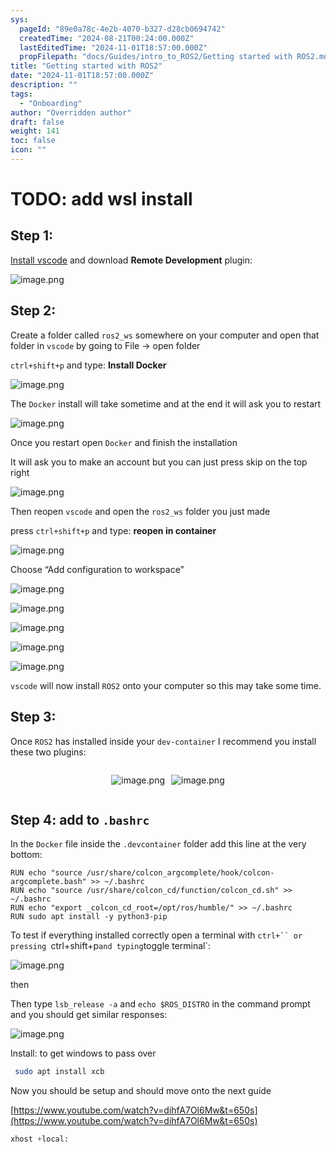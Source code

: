 ```yaml
---
sys:
  pageId: "89e0a78c-4e2b-4070-b327-d28cb0694742"
  createdTime: "2024-08-21T00:24:00.000Z"
  lastEditedTime: "2024-11-01T18:57:00.000Z"
  propFilepath: "docs/Guides/intro_to_ROS2/Getting started with ROS2.md"
title: "Getting started with ROS2"
date: "2024-11-01T18:57:00.000Z"
description: ""
tags:
  - "Onboarding"
author: "Overridden author"
draft: false
weight: 141
toc: false
icon: ""
---
```


# TODO: add wsl install

## Step 1:

[Install vscode](https://code.visualstudio.com/download) and download **Remote Development** plugin:

![image.png](https://prod-files-secure.s3.us-west-2.amazonaws.com/d518164a-d88e-44d1-a4ee-3adb3bd8bce0/efb52993-1881-4a40-b95e-6f020334f022/image.png?X-Amz-Algorithm=AWS4-HMAC-SHA256&X-Amz-Content-Sha256=UNSIGNED-PAYLOAD&X-Amz-Credential=ASIAZI2LB466TATKRHKB%2F20250131%2Fus-west-2%2Fs3%2Faws4_request&X-Amz-Date=20250131T121312Z&X-Amz-Expires=3600&X-Amz-Security-Token=IQoJb3JpZ2luX2VjELT%2F%2F%2F%2F%2F%2F%2F%2F%2F%2FwEaCXVzLXdlc3QtMiJIMEYCIQCg6Jo8hH305HODfvkLD5pY42Q62bDUlyfUbJbyQEO1wgIhAJY2EfOVg6z2wI2qHJWaEyX1EefuloLiVD%2F%2BNiRlXDPKKogECL3%2F%2F%2F%2F%2F%2F%2F%2F%2F%2FwEQABoMNjM3NDIzMTgzODA1IgydUwUPjVujiGKXgwkq3ANEuEyOqGG8QM2zGx5nG%2BUy3KcpH1%2F6344uTOstwKdcSmyCz56h5GHZDtkyeNrocVDtVTPp4WbxfaXC2C4VN4JtX5%2FUWqn2w0WetRTx8oI1MQwUERuFHbWf44KWLY3XOSvGwqJiVa%2BV4OJeDN8LGmXdDeK7Xcs%2BcBUYFciTsDIFAC6iz03DlkZPJBo8NQjJBtQAwaD6jn%2B3yE345u6RkS2BVgZ9ENjpYyb4zF9zGsb52rtCf6xWg6ErCjU5OZuKQ5jTlAsZF%2FVexWy%2BAR2nWtRpFBpIuyE%2BU74dhNv6DulEh9xOfcfLUhVq6WKrFouvznr9rhXy%2FLXNupbRgQhr3l7zlmnDeWgNKaXxv3p5aHiMC0qwE04HugOokECGFHPqSYrqSnsmsAQ%2FEuZpfeJ5DqBQs6SrTS3UibSYRw92%2FlBgpK0ZdSoB86mS4SiUjfW7jaSdwhS8uh%2BqIvvN7dFGN6vkHe5ZnZZMlhswQ8hHDtnaIDbNRL0N0lE%2Bv%2FFfyo%2BxlcwFGxJci8zFkebRdzgv844z0eKxohgEBWF8nRDAIpa5oVAX19zLDtU4rQamS4VCLO%2Ftje5tNQ18EQRGpD2Z87L3XKl%2BEolOJnYZmi5KqgDKfpBa6h6yXJr87TLK5TCf9vK8BjqkASdvTz8azrNc0rFB7O9G6OnyxKHporrjA9PtT7cGVkB2MQGaJYxTTWp%2BUNvPk9KW5E5je3SbGqnaafiNCrWRzY78%2FvSw5giX9tO1XZjyXjpStxoJllkSMZOTQdtSWYX2CX2Ffpr3A5voD0dLpV9uIG4r%2FnbYNhuH%2FN%2FEO4oa1erkufIr0bBApe%2BS%2FIrWuvP47lWuEbegLLsyrInHZIJf4zkiYVmK&X-Amz-Signature=c145f1919aa4f92bd2b9d5d6c1bb88b0ec629f48ad8e009f7ec86cd4906aa91a&X-Amz-SignedHeaders=host&x-id=GetObject)

## Step 2:

Create a folder called `ros2_ws` somewhere on your computer and open that folder in `vscode` by going to File → open folder 

`ctrl+shift+p` and type: **Install Docker**

![image.png](https://prod-files-secure.s3.us-west-2.amazonaws.com/d518164a-d88e-44d1-a4ee-3adb3bd8bce0/2269dc0e-1cd5-47ff-bceb-c04ad9b2eab0/image.png?X-Amz-Algorithm=AWS4-HMAC-SHA256&X-Amz-Content-Sha256=UNSIGNED-PAYLOAD&X-Amz-Credential=ASIAZI2LB466TATKRHKB%2F20250131%2Fus-west-2%2Fs3%2Faws4_request&X-Amz-Date=20250131T121312Z&X-Amz-Expires=3600&X-Amz-Security-Token=IQoJb3JpZ2luX2VjELT%2F%2F%2F%2F%2F%2F%2F%2F%2F%2FwEaCXVzLXdlc3QtMiJIMEYCIQCg6Jo8hH305HODfvkLD5pY42Q62bDUlyfUbJbyQEO1wgIhAJY2EfOVg6z2wI2qHJWaEyX1EefuloLiVD%2F%2BNiRlXDPKKogECL3%2F%2F%2F%2F%2F%2F%2F%2F%2F%2FwEQABoMNjM3NDIzMTgzODA1IgydUwUPjVujiGKXgwkq3ANEuEyOqGG8QM2zGx5nG%2BUy3KcpH1%2F6344uTOstwKdcSmyCz56h5GHZDtkyeNrocVDtVTPp4WbxfaXC2C4VN4JtX5%2FUWqn2w0WetRTx8oI1MQwUERuFHbWf44KWLY3XOSvGwqJiVa%2BV4OJeDN8LGmXdDeK7Xcs%2BcBUYFciTsDIFAC6iz03DlkZPJBo8NQjJBtQAwaD6jn%2B3yE345u6RkS2BVgZ9ENjpYyb4zF9zGsb52rtCf6xWg6ErCjU5OZuKQ5jTlAsZF%2FVexWy%2BAR2nWtRpFBpIuyE%2BU74dhNv6DulEh9xOfcfLUhVq6WKrFouvznr9rhXy%2FLXNupbRgQhr3l7zlmnDeWgNKaXxv3p5aHiMC0qwE04HugOokECGFHPqSYrqSnsmsAQ%2FEuZpfeJ5DqBQs6SrTS3UibSYRw92%2FlBgpK0ZdSoB86mS4SiUjfW7jaSdwhS8uh%2BqIvvN7dFGN6vkHe5ZnZZMlhswQ8hHDtnaIDbNRL0N0lE%2Bv%2FFfyo%2BxlcwFGxJci8zFkebRdzgv844z0eKxohgEBWF8nRDAIpa5oVAX19zLDtU4rQamS4VCLO%2Ftje5tNQ18EQRGpD2Z87L3XKl%2BEolOJnYZmi5KqgDKfpBa6h6yXJr87TLK5TCf9vK8BjqkASdvTz8azrNc0rFB7O9G6OnyxKHporrjA9PtT7cGVkB2MQGaJYxTTWp%2BUNvPk9KW5E5je3SbGqnaafiNCrWRzY78%2FvSw5giX9tO1XZjyXjpStxoJllkSMZOTQdtSWYX2CX2Ffpr3A5voD0dLpV9uIG4r%2FnbYNhuH%2FN%2FEO4oa1erkufIr0bBApe%2BS%2FIrWuvP47lWuEbegLLsyrInHZIJf4zkiYVmK&X-Amz-Signature=6e311fcf94562669269f0225652ec42ca27476df8daf04c67dd46ca496049e89&X-Amz-SignedHeaders=host&x-id=GetObject)

The `Docker` install will take sometime and at the end it will ask you to restart

![image.png](https://prod-files-secure.s3.us-west-2.amazonaws.com/d518164a-d88e-44d1-a4ee-3adb3bd8bce0/ed233f78-be33-4b1f-b89c-9c346c0e961e/image.png?X-Amz-Algorithm=AWS4-HMAC-SHA256&X-Amz-Content-Sha256=UNSIGNED-PAYLOAD&X-Amz-Credential=ASIAZI2LB466TATKRHKB%2F20250131%2Fus-west-2%2Fs3%2Faws4_request&X-Amz-Date=20250131T121312Z&X-Amz-Expires=3600&X-Amz-Security-Token=IQoJb3JpZ2luX2VjELT%2F%2F%2F%2F%2F%2F%2F%2F%2F%2FwEaCXVzLXdlc3QtMiJIMEYCIQCg6Jo8hH305HODfvkLD5pY42Q62bDUlyfUbJbyQEO1wgIhAJY2EfOVg6z2wI2qHJWaEyX1EefuloLiVD%2F%2BNiRlXDPKKogECL3%2F%2F%2F%2F%2F%2F%2F%2F%2F%2FwEQABoMNjM3NDIzMTgzODA1IgydUwUPjVujiGKXgwkq3ANEuEyOqGG8QM2zGx5nG%2BUy3KcpH1%2F6344uTOstwKdcSmyCz56h5GHZDtkyeNrocVDtVTPp4WbxfaXC2C4VN4JtX5%2FUWqn2w0WetRTx8oI1MQwUERuFHbWf44KWLY3XOSvGwqJiVa%2BV4OJeDN8LGmXdDeK7Xcs%2BcBUYFciTsDIFAC6iz03DlkZPJBo8NQjJBtQAwaD6jn%2B3yE345u6RkS2BVgZ9ENjpYyb4zF9zGsb52rtCf6xWg6ErCjU5OZuKQ5jTlAsZF%2FVexWy%2BAR2nWtRpFBpIuyE%2BU74dhNv6DulEh9xOfcfLUhVq6WKrFouvznr9rhXy%2FLXNupbRgQhr3l7zlmnDeWgNKaXxv3p5aHiMC0qwE04HugOokECGFHPqSYrqSnsmsAQ%2FEuZpfeJ5DqBQs6SrTS3UibSYRw92%2FlBgpK0ZdSoB86mS4SiUjfW7jaSdwhS8uh%2BqIvvN7dFGN6vkHe5ZnZZMlhswQ8hHDtnaIDbNRL0N0lE%2Bv%2FFfyo%2BxlcwFGxJci8zFkebRdzgv844z0eKxohgEBWF8nRDAIpa5oVAX19zLDtU4rQamS4VCLO%2Ftje5tNQ18EQRGpD2Z87L3XKl%2BEolOJnYZmi5KqgDKfpBa6h6yXJr87TLK5TCf9vK8BjqkASdvTz8azrNc0rFB7O9G6OnyxKHporrjA9PtT7cGVkB2MQGaJYxTTWp%2BUNvPk9KW5E5je3SbGqnaafiNCrWRzY78%2FvSw5giX9tO1XZjyXjpStxoJllkSMZOTQdtSWYX2CX2Ffpr3A5voD0dLpV9uIG4r%2FnbYNhuH%2FN%2FEO4oa1erkufIr0bBApe%2BS%2FIrWuvP47lWuEbegLLsyrInHZIJf4zkiYVmK&X-Amz-Signature=cb44563ba04d2d3af3848f403edc0075df0fbaf761ffb146cb1ab64704a2157e&X-Amz-SignedHeaders=host&x-id=GetObject)

Once you restart open `Docker` and finish the installation

It will ask you to make an account but you can just press skip on the top right

![image.png](https://prod-files-secure.s3.us-west-2.amazonaws.com/d518164a-d88e-44d1-a4ee-3adb3bd8bce0/21010ad9-1659-4fd9-9f59-9932a09b2a3d/image.png?X-Amz-Algorithm=AWS4-HMAC-SHA256&X-Amz-Content-Sha256=UNSIGNED-PAYLOAD&X-Amz-Credential=ASIAZI2LB466TATKRHKB%2F20250131%2Fus-west-2%2Fs3%2Faws4_request&X-Amz-Date=20250131T121312Z&X-Amz-Expires=3600&X-Amz-Security-Token=IQoJb3JpZ2luX2VjELT%2F%2F%2F%2F%2F%2F%2F%2F%2F%2FwEaCXVzLXdlc3QtMiJIMEYCIQCg6Jo8hH305HODfvkLD5pY42Q62bDUlyfUbJbyQEO1wgIhAJY2EfOVg6z2wI2qHJWaEyX1EefuloLiVD%2F%2BNiRlXDPKKogECL3%2F%2F%2F%2F%2F%2F%2F%2F%2F%2FwEQABoMNjM3NDIzMTgzODA1IgydUwUPjVujiGKXgwkq3ANEuEyOqGG8QM2zGx5nG%2BUy3KcpH1%2F6344uTOstwKdcSmyCz56h5GHZDtkyeNrocVDtVTPp4WbxfaXC2C4VN4JtX5%2FUWqn2w0WetRTx8oI1MQwUERuFHbWf44KWLY3XOSvGwqJiVa%2BV4OJeDN8LGmXdDeK7Xcs%2BcBUYFciTsDIFAC6iz03DlkZPJBo8NQjJBtQAwaD6jn%2B3yE345u6RkS2BVgZ9ENjpYyb4zF9zGsb52rtCf6xWg6ErCjU5OZuKQ5jTlAsZF%2FVexWy%2BAR2nWtRpFBpIuyE%2BU74dhNv6DulEh9xOfcfLUhVq6WKrFouvznr9rhXy%2FLXNupbRgQhr3l7zlmnDeWgNKaXxv3p5aHiMC0qwE04HugOokECGFHPqSYrqSnsmsAQ%2FEuZpfeJ5DqBQs6SrTS3UibSYRw92%2FlBgpK0ZdSoB86mS4SiUjfW7jaSdwhS8uh%2BqIvvN7dFGN6vkHe5ZnZZMlhswQ8hHDtnaIDbNRL0N0lE%2Bv%2FFfyo%2BxlcwFGxJci8zFkebRdzgv844z0eKxohgEBWF8nRDAIpa5oVAX19zLDtU4rQamS4VCLO%2Ftje5tNQ18EQRGpD2Z87L3XKl%2BEolOJnYZmi5KqgDKfpBa6h6yXJr87TLK5TCf9vK8BjqkASdvTz8azrNc0rFB7O9G6OnyxKHporrjA9PtT7cGVkB2MQGaJYxTTWp%2BUNvPk9KW5E5je3SbGqnaafiNCrWRzY78%2FvSw5giX9tO1XZjyXjpStxoJllkSMZOTQdtSWYX2CX2Ffpr3A5voD0dLpV9uIG4r%2FnbYNhuH%2FN%2FEO4oa1erkufIr0bBApe%2BS%2FIrWuvP47lWuEbegLLsyrInHZIJf4zkiYVmK&X-Amz-Signature=2d0246e569b0bb437ee592c0c1de6741898acebdc34b36d4e48b04d2abf1b1b0&X-Amz-SignedHeaders=host&x-id=GetObject)

Then reopen `vscode` and open the `ros2_ws` folder you just made

press `ctrl+shift+p` and type: **reopen in container**

![image.png](https://prod-files-secure.s3.us-west-2.amazonaws.com/d518164a-d88e-44d1-a4ee-3adb3bd8bce0/4e93b8c2-41ad-488c-8095-c74205196118/image.png?X-Amz-Algorithm=AWS4-HMAC-SHA256&X-Amz-Content-Sha256=UNSIGNED-PAYLOAD&X-Amz-Credential=ASIAZI2LB466TATKRHKB%2F20250131%2Fus-west-2%2Fs3%2Faws4_request&X-Amz-Date=20250131T121312Z&X-Amz-Expires=3600&X-Amz-Security-Token=IQoJb3JpZ2luX2VjELT%2F%2F%2F%2F%2F%2F%2F%2F%2F%2FwEaCXVzLXdlc3QtMiJIMEYCIQCg6Jo8hH305HODfvkLD5pY42Q62bDUlyfUbJbyQEO1wgIhAJY2EfOVg6z2wI2qHJWaEyX1EefuloLiVD%2F%2BNiRlXDPKKogECL3%2F%2F%2F%2F%2F%2F%2F%2F%2F%2FwEQABoMNjM3NDIzMTgzODA1IgydUwUPjVujiGKXgwkq3ANEuEyOqGG8QM2zGx5nG%2BUy3KcpH1%2F6344uTOstwKdcSmyCz56h5GHZDtkyeNrocVDtVTPp4WbxfaXC2C4VN4JtX5%2FUWqn2w0WetRTx8oI1MQwUERuFHbWf44KWLY3XOSvGwqJiVa%2BV4OJeDN8LGmXdDeK7Xcs%2BcBUYFciTsDIFAC6iz03DlkZPJBo8NQjJBtQAwaD6jn%2B3yE345u6RkS2BVgZ9ENjpYyb4zF9zGsb52rtCf6xWg6ErCjU5OZuKQ5jTlAsZF%2FVexWy%2BAR2nWtRpFBpIuyE%2BU74dhNv6DulEh9xOfcfLUhVq6WKrFouvznr9rhXy%2FLXNupbRgQhr3l7zlmnDeWgNKaXxv3p5aHiMC0qwE04HugOokECGFHPqSYrqSnsmsAQ%2FEuZpfeJ5DqBQs6SrTS3UibSYRw92%2FlBgpK0ZdSoB86mS4SiUjfW7jaSdwhS8uh%2BqIvvN7dFGN6vkHe5ZnZZMlhswQ8hHDtnaIDbNRL0N0lE%2Bv%2FFfyo%2BxlcwFGxJci8zFkebRdzgv844z0eKxohgEBWF8nRDAIpa5oVAX19zLDtU4rQamS4VCLO%2Ftje5tNQ18EQRGpD2Z87L3XKl%2BEolOJnYZmi5KqgDKfpBa6h6yXJr87TLK5TCf9vK8BjqkASdvTz8azrNc0rFB7O9G6OnyxKHporrjA9PtT7cGVkB2MQGaJYxTTWp%2BUNvPk9KW5E5je3SbGqnaafiNCrWRzY78%2FvSw5giX9tO1XZjyXjpStxoJllkSMZOTQdtSWYX2CX2Ffpr3A5voD0dLpV9uIG4r%2FnbYNhuH%2FN%2FEO4oa1erkufIr0bBApe%2BS%2FIrWuvP47lWuEbegLLsyrInHZIJf4zkiYVmK&X-Amz-Signature=2a7e7bf373e8a1b42a1d91c87a3bc9c5ee6ca0a64825003e1de098b7c9c4d9aa&X-Amz-SignedHeaders=host&x-id=GetObject)

Choose “Add configuration to workspace”

![image.png](https://prod-files-secure.s3.us-west-2.amazonaws.com/d518164a-d88e-44d1-a4ee-3adb3bd8bce0/9560b282-5060-4989-ba37-97e7b2c22476/image.png?X-Amz-Algorithm=AWS4-HMAC-SHA256&X-Amz-Content-Sha256=UNSIGNED-PAYLOAD&X-Amz-Credential=ASIAZI2LB466TATKRHKB%2F20250131%2Fus-west-2%2Fs3%2Faws4_request&X-Amz-Date=20250131T121312Z&X-Amz-Expires=3600&X-Amz-Security-Token=IQoJb3JpZ2luX2VjELT%2F%2F%2F%2F%2F%2F%2F%2F%2F%2FwEaCXVzLXdlc3QtMiJIMEYCIQCg6Jo8hH305HODfvkLD5pY42Q62bDUlyfUbJbyQEO1wgIhAJY2EfOVg6z2wI2qHJWaEyX1EefuloLiVD%2F%2BNiRlXDPKKogECL3%2F%2F%2F%2F%2F%2F%2F%2F%2F%2FwEQABoMNjM3NDIzMTgzODA1IgydUwUPjVujiGKXgwkq3ANEuEyOqGG8QM2zGx5nG%2BUy3KcpH1%2F6344uTOstwKdcSmyCz56h5GHZDtkyeNrocVDtVTPp4WbxfaXC2C4VN4JtX5%2FUWqn2w0WetRTx8oI1MQwUERuFHbWf44KWLY3XOSvGwqJiVa%2BV4OJeDN8LGmXdDeK7Xcs%2BcBUYFciTsDIFAC6iz03DlkZPJBo8NQjJBtQAwaD6jn%2B3yE345u6RkS2BVgZ9ENjpYyb4zF9zGsb52rtCf6xWg6ErCjU5OZuKQ5jTlAsZF%2FVexWy%2BAR2nWtRpFBpIuyE%2BU74dhNv6DulEh9xOfcfLUhVq6WKrFouvznr9rhXy%2FLXNupbRgQhr3l7zlmnDeWgNKaXxv3p5aHiMC0qwE04HugOokECGFHPqSYrqSnsmsAQ%2FEuZpfeJ5DqBQs6SrTS3UibSYRw92%2FlBgpK0ZdSoB86mS4SiUjfW7jaSdwhS8uh%2BqIvvN7dFGN6vkHe5ZnZZMlhswQ8hHDtnaIDbNRL0N0lE%2Bv%2FFfyo%2BxlcwFGxJci8zFkebRdzgv844z0eKxohgEBWF8nRDAIpa5oVAX19zLDtU4rQamS4VCLO%2Ftje5tNQ18EQRGpD2Z87L3XKl%2BEolOJnYZmi5KqgDKfpBa6h6yXJr87TLK5TCf9vK8BjqkASdvTz8azrNc0rFB7O9G6OnyxKHporrjA9PtT7cGVkB2MQGaJYxTTWp%2BUNvPk9KW5E5je3SbGqnaafiNCrWRzY78%2FvSw5giX9tO1XZjyXjpStxoJllkSMZOTQdtSWYX2CX2Ffpr3A5voD0dLpV9uIG4r%2FnbYNhuH%2FN%2FEO4oa1erkufIr0bBApe%2BS%2FIrWuvP47lWuEbegLLsyrInHZIJf4zkiYVmK&X-Amz-Signature=4d9da691ec759a3396d7c92fdbd587f1ce6d1cf1373aa46f27930a6b8367c310&X-Amz-SignedHeaders=host&x-id=GetObject)

![image.png](https://prod-files-secure.s3.us-west-2.amazonaws.com/d518164a-d88e-44d1-a4ee-3adb3bd8bce0/2ee63f81-886b-48e8-a553-dc6e5eac99e4/image.png?X-Amz-Algorithm=AWS4-HMAC-SHA256&X-Amz-Content-Sha256=UNSIGNED-PAYLOAD&X-Amz-Credential=ASIAZI2LB466TATKRHKB%2F20250131%2Fus-west-2%2Fs3%2Faws4_request&X-Amz-Date=20250131T121312Z&X-Amz-Expires=3600&X-Amz-Security-Token=IQoJb3JpZ2luX2VjELT%2F%2F%2F%2F%2F%2F%2F%2F%2F%2FwEaCXVzLXdlc3QtMiJIMEYCIQCg6Jo8hH305HODfvkLD5pY42Q62bDUlyfUbJbyQEO1wgIhAJY2EfOVg6z2wI2qHJWaEyX1EefuloLiVD%2F%2BNiRlXDPKKogECL3%2F%2F%2F%2F%2F%2F%2F%2F%2F%2FwEQABoMNjM3NDIzMTgzODA1IgydUwUPjVujiGKXgwkq3ANEuEyOqGG8QM2zGx5nG%2BUy3KcpH1%2F6344uTOstwKdcSmyCz56h5GHZDtkyeNrocVDtVTPp4WbxfaXC2C4VN4JtX5%2FUWqn2w0WetRTx8oI1MQwUERuFHbWf44KWLY3XOSvGwqJiVa%2BV4OJeDN8LGmXdDeK7Xcs%2BcBUYFciTsDIFAC6iz03DlkZPJBo8NQjJBtQAwaD6jn%2B3yE345u6RkS2BVgZ9ENjpYyb4zF9zGsb52rtCf6xWg6ErCjU5OZuKQ5jTlAsZF%2FVexWy%2BAR2nWtRpFBpIuyE%2BU74dhNv6DulEh9xOfcfLUhVq6WKrFouvznr9rhXy%2FLXNupbRgQhr3l7zlmnDeWgNKaXxv3p5aHiMC0qwE04HugOokECGFHPqSYrqSnsmsAQ%2FEuZpfeJ5DqBQs6SrTS3UibSYRw92%2FlBgpK0ZdSoB86mS4SiUjfW7jaSdwhS8uh%2BqIvvN7dFGN6vkHe5ZnZZMlhswQ8hHDtnaIDbNRL0N0lE%2Bv%2FFfyo%2BxlcwFGxJci8zFkebRdzgv844z0eKxohgEBWF8nRDAIpa5oVAX19zLDtU4rQamS4VCLO%2Ftje5tNQ18EQRGpD2Z87L3XKl%2BEolOJnYZmi5KqgDKfpBa6h6yXJr87TLK5TCf9vK8BjqkASdvTz8azrNc0rFB7O9G6OnyxKHporrjA9PtT7cGVkB2MQGaJYxTTWp%2BUNvPk9KW5E5je3SbGqnaafiNCrWRzY78%2FvSw5giX9tO1XZjyXjpStxoJllkSMZOTQdtSWYX2CX2Ffpr3A5voD0dLpV9uIG4r%2FnbYNhuH%2FN%2FEO4oa1erkufIr0bBApe%2BS%2FIrWuvP47lWuEbegLLsyrInHZIJf4zkiYVmK&X-Amz-Signature=eb07b19392cd26d50ded9480ec8b55ae02d525bf5797a10f80f64f4426a22d1b&X-Amz-SignedHeaders=host&x-id=GetObject)

![image.png](https://prod-files-secure.s3.us-west-2.amazonaws.com/d518164a-d88e-44d1-a4ee-3adb3bd8bce0/ae1580b2-b048-407e-aed9-b584224a7a04/image.png?X-Amz-Algorithm=AWS4-HMAC-SHA256&X-Amz-Content-Sha256=UNSIGNED-PAYLOAD&X-Amz-Credential=ASIAZI2LB466TATKRHKB%2F20250131%2Fus-west-2%2Fs3%2Faws4_request&X-Amz-Date=20250131T121312Z&X-Amz-Expires=3600&X-Amz-Security-Token=IQoJb3JpZ2luX2VjELT%2F%2F%2F%2F%2F%2F%2F%2F%2F%2FwEaCXVzLXdlc3QtMiJIMEYCIQCg6Jo8hH305HODfvkLD5pY42Q62bDUlyfUbJbyQEO1wgIhAJY2EfOVg6z2wI2qHJWaEyX1EefuloLiVD%2F%2BNiRlXDPKKogECL3%2F%2F%2F%2F%2F%2F%2F%2F%2F%2FwEQABoMNjM3NDIzMTgzODA1IgydUwUPjVujiGKXgwkq3ANEuEyOqGG8QM2zGx5nG%2BUy3KcpH1%2F6344uTOstwKdcSmyCz56h5GHZDtkyeNrocVDtVTPp4WbxfaXC2C4VN4JtX5%2FUWqn2w0WetRTx8oI1MQwUERuFHbWf44KWLY3XOSvGwqJiVa%2BV4OJeDN8LGmXdDeK7Xcs%2BcBUYFciTsDIFAC6iz03DlkZPJBo8NQjJBtQAwaD6jn%2B3yE345u6RkS2BVgZ9ENjpYyb4zF9zGsb52rtCf6xWg6ErCjU5OZuKQ5jTlAsZF%2FVexWy%2BAR2nWtRpFBpIuyE%2BU74dhNv6DulEh9xOfcfLUhVq6WKrFouvznr9rhXy%2FLXNupbRgQhr3l7zlmnDeWgNKaXxv3p5aHiMC0qwE04HugOokECGFHPqSYrqSnsmsAQ%2FEuZpfeJ5DqBQs6SrTS3UibSYRw92%2FlBgpK0ZdSoB86mS4SiUjfW7jaSdwhS8uh%2BqIvvN7dFGN6vkHe5ZnZZMlhswQ8hHDtnaIDbNRL0N0lE%2Bv%2FFfyo%2BxlcwFGxJci8zFkebRdzgv844z0eKxohgEBWF8nRDAIpa5oVAX19zLDtU4rQamS4VCLO%2Ftje5tNQ18EQRGpD2Z87L3XKl%2BEolOJnYZmi5KqgDKfpBa6h6yXJr87TLK5TCf9vK8BjqkASdvTz8azrNc0rFB7O9G6OnyxKHporrjA9PtT7cGVkB2MQGaJYxTTWp%2BUNvPk9KW5E5je3SbGqnaafiNCrWRzY78%2FvSw5giX9tO1XZjyXjpStxoJllkSMZOTQdtSWYX2CX2Ffpr3A5voD0dLpV9uIG4r%2FnbYNhuH%2FN%2FEO4oa1erkufIr0bBApe%2BS%2FIrWuvP47lWuEbegLLsyrInHZIJf4zkiYVmK&X-Amz-Signature=7133124efefc86726b2422c868d0d781b1e0009a7c382c7b532241781fd2815b&X-Amz-SignedHeaders=host&x-id=GetObject)

![image.png](https://prod-files-secure.s3.us-west-2.amazonaws.com/d518164a-d88e-44d1-a4ee-3adb3bd8bce0/53255b28-f75e-430f-b9e3-c0ac8577e42b/image.png?X-Amz-Algorithm=AWS4-HMAC-SHA256&X-Amz-Content-Sha256=UNSIGNED-PAYLOAD&X-Amz-Credential=ASIAZI2LB466TATKRHKB%2F20250131%2Fus-west-2%2Fs3%2Faws4_request&X-Amz-Date=20250131T121312Z&X-Amz-Expires=3600&X-Amz-Security-Token=IQoJb3JpZ2luX2VjELT%2F%2F%2F%2F%2F%2F%2F%2F%2F%2FwEaCXVzLXdlc3QtMiJIMEYCIQCg6Jo8hH305HODfvkLD5pY42Q62bDUlyfUbJbyQEO1wgIhAJY2EfOVg6z2wI2qHJWaEyX1EefuloLiVD%2F%2BNiRlXDPKKogECL3%2F%2F%2F%2F%2F%2F%2F%2F%2F%2FwEQABoMNjM3NDIzMTgzODA1IgydUwUPjVujiGKXgwkq3ANEuEyOqGG8QM2zGx5nG%2BUy3KcpH1%2F6344uTOstwKdcSmyCz56h5GHZDtkyeNrocVDtVTPp4WbxfaXC2C4VN4JtX5%2FUWqn2w0WetRTx8oI1MQwUERuFHbWf44KWLY3XOSvGwqJiVa%2BV4OJeDN8LGmXdDeK7Xcs%2BcBUYFciTsDIFAC6iz03DlkZPJBo8NQjJBtQAwaD6jn%2B3yE345u6RkS2BVgZ9ENjpYyb4zF9zGsb52rtCf6xWg6ErCjU5OZuKQ5jTlAsZF%2FVexWy%2BAR2nWtRpFBpIuyE%2BU74dhNv6DulEh9xOfcfLUhVq6WKrFouvznr9rhXy%2FLXNupbRgQhr3l7zlmnDeWgNKaXxv3p5aHiMC0qwE04HugOokECGFHPqSYrqSnsmsAQ%2FEuZpfeJ5DqBQs6SrTS3UibSYRw92%2FlBgpK0ZdSoB86mS4SiUjfW7jaSdwhS8uh%2BqIvvN7dFGN6vkHe5ZnZZMlhswQ8hHDtnaIDbNRL0N0lE%2Bv%2FFfyo%2BxlcwFGxJci8zFkebRdzgv844z0eKxohgEBWF8nRDAIpa5oVAX19zLDtU4rQamS4VCLO%2Ftje5tNQ18EQRGpD2Z87L3XKl%2BEolOJnYZmi5KqgDKfpBa6h6yXJr87TLK5TCf9vK8BjqkASdvTz8azrNc0rFB7O9G6OnyxKHporrjA9PtT7cGVkB2MQGaJYxTTWp%2BUNvPk9KW5E5je3SbGqnaafiNCrWRzY78%2FvSw5giX9tO1XZjyXjpStxoJllkSMZOTQdtSWYX2CX2Ffpr3A5voD0dLpV9uIG4r%2FnbYNhuH%2FN%2FEO4oa1erkufIr0bBApe%2BS%2FIrWuvP47lWuEbegLLsyrInHZIJf4zkiYVmK&X-Amz-Signature=7fe2e70e43ab1da8843edeb4e116994110186e08214d86c56ee70f89bf8f64d5&X-Amz-SignedHeaders=host&x-id=GetObject)

![image.png](https://prod-files-secure.s3.us-west-2.amazonaws.com/d518164a-d88e-44d1-a4ee-3adb3bd8bce0/7c562767-5af9-4ffb-97d1-327bcdf4ee00/image.png?X-Amz-Algorithm=AWS4-HMAC-SHA256&X-Amz-Content-Sha256=UNSIGNED-PAYLOAD&X-Amz-Credential=ASIAZI2LB466TATKRHKB%2F20250131%2Fus-west-2%2Fs3%2Faws4_request&X-Amz-Date=20250131T121312Z&X-Amz-Expires=3600&X-Amz-Security-Token=IQoJb3JpZ2luX2VjELT%2F%2F%2F%2F%2F%2F%2F%2F%2F%2FwEaCXVzLXdlc3QtMiJIMEYCIQCg6Jo8hH305HODfvkLD5pY42Q62bDUlyfUbJbyQEO1wgIhAJY2EfOVg6z2wI2qHJWaEyX1EefuloLiVD%2F%2BNiRlXDPKKogECL3%2F%2F%2F%2F%2F%2F%2F%2F%2F%2FwEQABoMNjM3NDIzMTgzODA1IgydUwUPjVujiGKXgwkq3ANEuEyOqGG8QM2zGx5nG%2BUy3KcpH1%2F6344uTOstwKdcSmyCz56h5GHZDtkyeNrocVDtVTPp4WbxfaXC2C4VN4JtX5%2FUWqn2w0WetRTx8oI1MQwUERuFHbWf44KWLY3XOSvGwqJiVa%2BV4OJeDN8LGmXdDeK7Xcs%2BcBUYFciTsDIFAC6iz03DlkZPJBo8NQjJBtQAwaD6jn%2B3yE345u6RkS2BVgZ9ENjpYyb4zF9zGsb52rtCf6xWg6ErCjU5OZuKQ5jTlAsZF%2FVexWy%2BAR2nWtRpFBpIuyE%2BU74dhNv6DulEh9xOfcfLUhVq6WKrFouvznr9rhXy%2FLXNupbRgQhr3l7zlmnDeWgNKaXxv3p5aHiMC0qwE04HugOokECGFHPqSYrqSnsmsAQ%2FEuZpfeJ5DqBQs6SrTS3UibSYRw92%2FlBgpK0ZdSoB86mS4SiUjfW7jaSdwhS8uh%2BqIvvN7dFGN6vkHe5ZnZZMlhswQ8hHDtnaIDbNRL0N0lE%2Bv%2FFfyo%2BxlcwFGxJci8zFkebRdzgv844z0eKxohgEBWF8nRDAIpa5oVAX19zLDtU4rQamS4VCLO%2Ftje5tNQ18EQRGpD2Z87L3XKl%2BEolOJnYZmi5KqgDKfpBa6h6yXJr87TLK5TCf9vK8BjqkASdvTz8azrNc0rFB7O9G6OnyxKHporrjA9PtT7cGVkB2MQGaJYxTTWp%2BUNvPk9KW5E5je3SbGqnaafiNCrWRzY78%2FvSw5giX9tO1XZjyXjpStxoJllkSMZOTQdtSWYX2CX2Ffpr3A5voD0dLpV9uIG4r%2FnbYNhuH%2FN%2FEO4oa1erkufIr0bBApe%2BS%2FIrWuvP47lWuEbegLLsyrInHZIJf4zkiYVmK&X-Amz-Signature=2b575a5a58304cb90be061f2be146c3952e48d2b8b37c12224a90b5e28f46632&X-Amz-SignedHeaders=host&x-id=GetObject)

`vscode` will now install `ROS2` onto your computer so this may take some time.

## Step 3:

Once `ROS2` has installed inside your `dev-container` I recommend you install these two plugins:

<div style="display: flex;flex-direction: row; column-gap:10px; max-width: 630px;justify-content: center;">
<div>

![image.png](https://prod-files-secure.s3.us-west-2.amazonaws.com/d518164a-d88e-44d1-a4ee-3adb3bd8bce0/3fc3d550-5a54-4ba1-ba6b-faa01cdb7369/image.png?X-Amz-Algorithm=AWS4-HMAC-SHA256&X-Amz-Content-Sha256=UNSIGNED-PAYLOAD&X-Amz-Credential=ASIAZI2LB4662T4ZDR5F%2F20250131%2Fus-west-2%2Fs3%2Faws4_request&X-Amz-Date=20250131T121314Z&X-Amz-Expires=3600&X-Amz-Security-Token=IQoJb3JpZ2luX2VjELT%2F%2F%2F%2F%2F%2F%2F%2F%2F%2FwEaCXVzLXdlc3QtMiJIMEYCIQCw09zF4W6JgIZ2H5L5M9AxJugxuLR75ezFCJiDVnal2wIhAOdj3wEUY3194eO%2B0Jgap3z%2Fsej%2BsEQTeReP8n%2B8nwF7KogECL3%2F%2F%2F%2F%2F%2F%2F%2F%2F%2FwEQABoMNjM3NDIzMTgzODA1IgzW8kmsfgXXnImJDE4q3AMPKjxII8ChlefhIcpykdayOXYFX4wGQEXhI%2Fq2eadEt0OGdodJaVgfI3woy4B2yxcpwdyCGkibKBUgokWETpQFa%2BYfWDS8ciOGGieNcxOrel8FycVTqnDar8xNl5zpNJMuHEBZurzohpc3EAY7iBfyb397jU%2Fx77hT4%2F57AFVnre43ZuLBxtq8twCA2jOOLfRbuZ1i6P4mmy5qZs1F%2FuB2t4johNoaRM7H7hrl3PfJ9a6X%2B%2BUVK0jix7zNJ9muQkwcnGb5ZDJPyfm3ftMtS2cHehVWv5K9wsJSpjxIt%2FOOeOoF8HPXwd7cDab%2BFM6utHSEp0J0kUuvgo7%2FwGsAn4lUQeGORHgX5Qznw9S7lOsPlHbUvoTjEgjbn2LrzWikpt3C%2B5EJ2LzfV2D4sbHVI8aoJEKp%2BhN2oLoySs9Y%2FibaJNHxJWdpskykYZ%2FX%2F0I4DjG5B6PUKmbJd4bMj9WJGwHChFaf2xmpXib4QynW8IA%2BFvtc9ZNYYyE%2BdBc98sPFBMYIcUqd%2BgF%2FQgXG13Vv7HvdY0s4Zyt5%2F4Y34p5a0mHfIP5iC3unfbDcGjbMlM5k%2FRreXQfjXEYqCNjH5gSQX2HH7ChhizUYCpBDjM9fbC7IuIGcdGIT0CnH8JU5lTDD9vK8BjqkASPsrOrJyzWcTMTFHQB30TgSHxMy0nKxPoRjtLBnVWP0dbw9K%2FyDedcbC%2Fg2wJxz2IfAFV1t6Oy1tBmgHZV%2BDjCsI0NGszKzHfW7MDV4Ch0su%2Ftmdis0MFbVApRxKDl9y3%2BsYyPoLo1hyY0d45NeCKdIpdAhTI74tICoNS6YBNGSxU2q0FuCMrwqPmnGiHukYyeyuAklmyPXapg19XN7yopwJuOz&X-Amz-Signature=a861d7ad514ad739184bce5d49965a6b2a5615d8423e0de949b46ed6e8951433&X-Amz-SignedHeaders=host&x-id=GetObject)

</div>
<div>

![image.png](https://prod-files-secure.s3.us-west-2.amazonaws.com/d518164a-d88e-44d1-a4ee-3adb3bd8bce0/d994cc66-13c2-4093-a5a3-f84cf4601a82/image.png?X-Amz-Algorithm=AWS4-HMAC-SHA256&X-Amz-Content-Sha256=UNSIGNED-PAYLOAD&X-Amz-Credential=ASIAZI2LB466U2JEJ22L%2F20250131%2Fus-west-2%2Fs3%2Faws4_request&X-Amz-Date=20250131T121315Z&X-Amz-Expires=3600&X-Amz-Security-Token=IQoJb3JpZ2luX2VjELT%2F%2F%2F%2F%2F%2F%2F%2F%2F%2FwEaCXVzLXdlc3QtMiJHMEUCIQCQfvt%2F78MdV1wu0mWBKYD47pJd7nDOEQ5%2BB6ujXNtlwAIgMbSXCayjwBf9exJheDGUCtbtkZAmDdybfXfNapCyq30qiAQIvf%2F%2F%2F%2F%2F%2F%2F%2F%2F%2FARAAGgw2Mzc0MjMxODM4MDUiDNhzXbZp2wJCkB53YCrcA8lboEd6RSmTi9JttvBeIrlQjrJ%2Fz7ZdX3BN0yIA0y0znY5jsshJ2CG9VxxEnK75dQTR9D7ED9y34RospXMIlUHSKUujkr6%2BnDkYCwzS00KZoQE%2B%2BTUdkQwv6zh92KffnnF9OToCJsZ4ZFFssRIWh4AJBYMyGbvS4umeLpBK7FEjK0DZkoq5wi6FU2JaL2aN%2FioRYTjyXh9yljyikcyojpHPf6deTiLfk0Ihttp7mhM%2BM9MEzBt7dP7XhedXGNDUV8tJC688u4QjBKFnZeJ3DfRycow5Dkk6uescmt8ZlGey5ghLAVh0yJ0EzvUBfWptr55IOSTvP9vgYJc9twlom4mk%2FFgd6h9sunDOkPTLLmpdYt6PKXt8ngglyYFDSb46SNnQE6%2FoZGujedhOfAz3SghIzdH%2FkUUfPF5dkLlXdctWZARDjwiGKsK%2F1lh%2BRc7q9v8me4xfzIEvwTEuNIDrFIfeqRaaqMv%2BrdyMzlgqPxNOn%2Foe81wyKoELgo%2FLunsnuUDMmt8Be3YRdqVG51AyJebrMUKIF2Upf0DMScm%2FNz2H7iLtULiy7FJEnTUXUjfd9BWUA19pZPELRLm00gmpb%2BbaW3YJrd3MlxcLdgLfIN1k3FQUxtdfW7NWewtTMID38rwGOqUBHaAs7hDTD69fMVkYNGbRWibjnU6VuadAJIAleZav605D9A9NX6Z%2F2nVvedpICTvS5S%2BedJ5fBQ1ZykwV3hhJVaihqcyM1ii6tNrP%2FSqNuCBQt8Jt6O25xwFnuRYuPgPzOT42Cjdn0jjJvpH6bcYkpb21cxr8Psk39YFLIOnQ4NsotObZIU45jhRhDC5HYfUoOWZUwjjRnNuPbALAYDUw9tT24qJa&X-Amz-Signature=630486a59c3245ab124e2c74f2475512a5cbdb8e3b902be26870ea6800ab916d&X-Amz-SignedHeaders=host&x-id=GetObject)

</div>
</div>

## Step 4: add to `.bashrc`

In the `Docker` file inside the `.devcontainer` folder add this line at the very bottom: 

```docker
RUN echo "source /usr/share/colcon_argcomplete/hook/colcon-argcomplete.bash" >> ~/.bashrc
RUN echo "source /usr/share/colcon_cd/function/colcon_cd.sh" >> ~/.bashrc
RUN echo "export _colcon_cd_root=/opt/ros/humble/" >> ~/.bashrc
RUN sudo apt install -y python3-pip 
```

To test if everything installed correctly open a terminal with `ctrl+`` or pressing `ctrl+shift+p` and typing `toggle terminal`:

![image.png](https://prod-files-secure.s3.us-west-2.amazonaws.com/d518164a-d88e-44d1-a4ee-3adb3bd8bce0/6a4943d8-b04e-4c02-9a58-775f3384d1a5/image.png?X-Amz-Algorithm=AWS4-HMAC-SHA256&X-Amz-Content-Sha256=UNSIGNED-PAYLOAD&X-Amz-Credential=ASIAZI2LB466TATKRHKB%2F20250131%2Fus-west-2%2Fs3%2Faws4_request&X-Amz-Date=20250131T121312Z&X-Amz-Expires=3600&X-Amz-Security-Token=IQoJb3JpZ2luX2VjELT%2F%2F%2F%2F%2F%2F%2F%2F%2F%2FwEaCXVzLXdlc3QtMiJIMEYCIQCg6Jo8hH305HODfvkLD5pY42Q62bDUlyfUbJbyQEO1wgIhAJY2EfOVg6z2wI2qHJWaEyX1EefuloLiVD%2F%2BNiRlXDPKKogECL3%2F%2F%2F%2F%2F%2F%2F%2F%2F%2FwEQABoMNjM3NDIzMTgzODA1IgydUwUPjVujiGKXgwkq3ANEuEyOqGG8QM2zGx5nG%2BUy3KcpH1%2F6344uTOstwKdcSmyCz56h5GHZDtkyeNrocVDtVTPp4WbxfaXC2C4VN4JtX5%2FUWqn2w0WetRTx8oI1MQwUERuFHbWf44KWLY3XOSvGwqJiVa%2BV4OJeDN8LGmXdDeK7Xcs%2BcBUYFciTsDIFAC6iz03DlkZPJBo8NQjJBtQAwaD6jn%2B3yE345u6RkS2BVgZ9ENjpYyb4zF9zGsb52rtCf6xWg6ErCjU5OZuKQ5jTlAsZF%2FVexWy%2BAR2nWtRpFBpIuyE%2BU74dhNv6DulEh9xOfcfLUhVq6WKrFouvznr9rhXy%2FLXNupbRgQhr3l7zlmnDeWgNKaXxv3p5aHiMC0qwE04HugOokECGFHPqSYrqSnsmsAQ%2FEuZpfeJ5DqBQs6SrTS3UibSYRw92%2FlBgpK0ZdSoB86mS4SiUjfW7jaSdwhS8uh%2BqIvvN7dFGN6vkHe5ZnZZMlhswQ8hHDtnaIDbNRL0N0lE%2Bv%2FFfyo%2BxlcwFGxJci8zFkebRdzgv844z0eKxohgEBWF8nRDAIpa5oVAX19zLDtU4rQamS4VCLO%2Ftje5tNQ18EQRGpD2Z87L3XKl%2BEolOJnYZmi5KqgDKfpBa6h6yXJr87TLK5TCf9vK8BjqkASdvTz8azrNc0rFB7O9G6OnyxKHporrjA9PtT7cGVkB2MQGaJYxTTWp%2BUNvPk9KW5E5je3SbGqnaafiNCrWRzY78%2FvSw5giX9tO1XZjyXjpStxoJllkSMZOTQdtSWYX2CX2Ffpr3A5voD0dLpV9uIG4r%2FnbYNhuH%2FN%2FEO4oa1erkufIr0bBApe%2BS%2FIrWuvP47lWuEbegLLsyrInHZIJf4zkiYVmK&X-Amz-Signature=dd0fe93d9aca46219b4d4144b8766e4d9372820e71eda5d50acfedd1d6a7c22f&X-Amz-SignedHeaders=host&x-id=GetObject)

then 

Then type `lsb_release -a` and `echo $ROS_DISTRO` in the command prompt and you should get similar responses:

![image.png](https://prod-files-secure.s3.us-west-2.amazonaws.com/d518164a-d88e-44d1-a4ee-3adb3bd8bce0/3e635dec-a805-4e85-8b9e-d000e5b71a4e/image.png?X-Amz-Algorithm=AWS4-HMAC-SHA256&X-Amz-Content-Sha256=UNSIGNED-PAYLOAD&X-Amz-Credential=ASIAZI2LB466TATKRHKB%2F20250131%2Fus-west-2%2Fs3%2Faws4_request&X-Amz-Date=20250131T121312Z&X-Amz-Expires=3600&X-Amz-Security-Token=IQoJb3JpZ2luX2VjELT%2F%2F%2F%2F%2F%2F%2F%2F%2F%2FwEaCXVzLXdlc3QtMiJIMEYCIQCg6Jo8hH305HODfvkLD5pY42Q62bDUlyfUbJbyQEO1wgIhAJY2EfOVg6z2wI2qHJWaEyX1EefuloLiVD%2F%2BNiRlXDPKKogECL3%2F%2F%2F%2F%2F%2F%2F%2F%2F%2FwEQABoMNjM3NDIzMTgzODA1IgydUwUPjVujiGKXgwkq3ANEuEyOqGG8QM2zGx5nG%2BUy3KcpH1%2F6344uTOstwKdcSmyCz56h5GHZDtkyeNrocVDtVTPp4WbxfaXC2C4VN4JtX5%2FUWqn2w0WetRTx8oI1MQwUERuFHbWf44KWLY3XOSvGwqJiVa%2BV4OJeDN8LGmXdDeK7Xcs%2BcBUYFciTsDIFAC6iz03DlkZPJBo8NQjJBtQAwaD6jn%2B3yE345u6RkS2BVgZ9ENjpYyb4zF9zGsb52rtCf6xWg6ErCjU5OZuKQ5jTlAsZF%2FVexWy%2BAR2nWtRpFBpIuyE%2BU74dhNv6DulEh9xOfcfLUhVq6WKrFouvznr9rhXy%2FLXNupbRgQhr3l7zlmnDeWgNKaXxv3p5aHiMC0qwE04HugOokECGFHPqSYrqSnsmsAQ%2FEuZpfeJ5DqBQs6SrTS3UibSYRw92%2FlBgpK0ZdSoB86mS4SiUjfW7jaSdwhS8uh%2BqIvvN7dFGN6vkHe5ZnZZMlhswQ8hHDtnaIDbNRL0N0lE%2Bv%2FFfyo%2BxlcwFGxJci8zFkebRdzgv844z0eKxohgEBWF8nRDAIpa5oVAX19zLDtU4rQamS4VCLO%2Ftje5tNQ18EQRGpD2Z87L3XKl%2BEolOJnYZmi5KqgDKfpBa6h6yXJr87TLK5TCf9vK8BjqkASdvTz8azrNc0rFB7O9G6OnyxKHporrjA9PtT7cGVkB2MQGaJYxTTWp%2BUNvPk9KW5E5je3SbGqnaafiNCrWRzY78%2FvSw5giX9tO1XZjyXjpStxoJllkSMZOTQdtSWYX2CX2Ffpr3A5voD0dLpV9uIG4r%2FnbYNhuH%2FN%2FEO4oa1erkufIr0bBApe%2BS%2FIrWuvP47lWuEbegLLsyrInHZIJf4zkiYVmK&X-Amz-Signature=711f102991426fe9a477361a29c5a9c6d9dc37730887a7c30a8e7d7a1fe600cc&X-Amz-SignedHeaders=host&x-id=GetObject)

Install:  to get windows to pass over

```bash
 sudo apt install xcb
```

Now you should be setup and should move onto the next guide 

[https://www.youtube.com/watch?v=dihfA7Ol6Mw&t=650s](https://www.youtube.com/watch?v=dihfA7Ol6Mw&t=650s)

```python
xhost +local:
```
